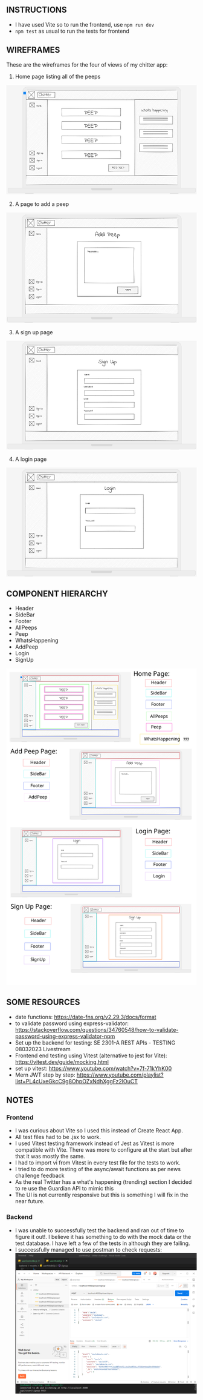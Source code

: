 ## INSTRUCTIONS
- I have used Vite so to run the frontend, use `npm run dev` 
- `npm test` as usual to run the tests for frontend

## WIREFRAMES

These are the wireframes for the four of views of my chitter app:


1. Home page listing all of the peeps

![Home page listing all of the peeps ](./my-readme-images/chitter-wireframes/home-all-peeps.png)

2. A page to add a peep
   
 ![A page to add a peep ](./my-readme-images/chitter-wireframes/add-peep.png)

3. A sign up page
   
![ A sign up page ](./my-readme-images/chitter-wireframes/signup.png)

4. A login page
   
![ A login page ](./my-readme-images/chitter-wireframes/login.png)

## COMPONENT HIERARCHY

- Header
- SideBar
- Footer
- AllPeeps
- Peep
- WhatsHappening
- AddPeep
- Login
- SignUp

![ Component hierarchy ](./my-readme-images/component-hierarchy.svg)

## SOME RESOURCES
- date functions:  https://date-fns.org/v2.29.3/docs/format
- to validate password using express-validator: https://stackoverflow.com/questions/34760548/how-to-validate-password-using-express-validator-npm
- Set up the backend for testing: SE 2301-A REST APIs - TESTING 08032023 Livestream
- Frontend end testing using Vitest (alternative to jest for Vite): https://vitest.dev/guide/mocking.html
- set up vitest: https://www.youtube.com/watch?v=7f-71kYhK00
- Mern JWT step by step: https://www.youtube.com/playlist?list=PL4cUxeGkcC9g8OhpOZxNdhXggFz2lOuCT

## NOTES
### Frontend
- I was curious about Vite so I used this instead of Create React App. 
- All test files had to be .jsx to work.
- I used Vitest testing framework instead of Jest as Vitest is more compatible with Vite. There was more to configure at the start but after that it was mostly the same.
- I had to import vi from Vitest in every test file for the tests to work.
- I tried to do more testing of the async/await functions as per news challenge feedback
- As the real Twitter has a what's happening (trending) section I decided to re use the Guardian API to mimic this
- The UI is not currently responsive but this is something I will fix in the near future.
  
### Backend
- I was unable to successfully test the backend and ran out of time to figure it out!. I believe it has something to do with the mock data or the test database. I have left a few of the tests in although they are failing.
- I successfully managed to use postman to check requests:
  ![ Postman ](./my-readme-images/postman2.png)
